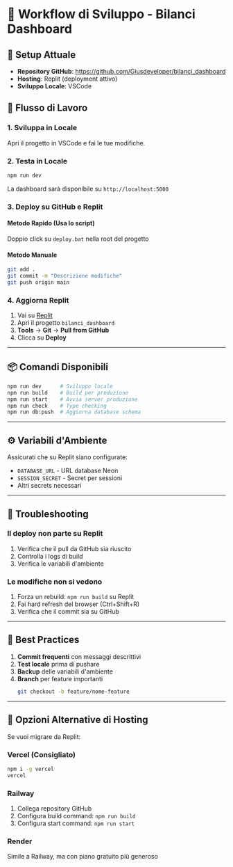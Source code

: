 # 🚀 Workflow di Sviluppo - Bilanci Dashboard

## 📍 Setup Attuale
- **Repository GitHub**: https://github.com/Giusdeveloper/bilanci_dashboard
- **Hosting**: Replit (deployment attivo)
- **Sviluppo Locale**: VSCode

## 🔄 Flusso di Lavoro

### 1. Sviluppa in Locale
Apri il progetto in VSCode e fai le tue modifiche.

### 2. Testa in Locale
```bash
npm run dev
```
La dashboard sarà disponibile su `http://localhost:5000`

### 3. Deploy su GitHub e Replit

#### **Metodo Rapido** (Usa lo script)
Doppio click su `deploy.bat` nella root del progetto

#### **Metodo Manuale**
```bash
git add .
git commit -m "Descrizione modifiche"
git push origin main
```

### 4. Aggiorna Replit
1. Vai su [Replit](https://replit.com/)
2. Apri il progetto `bilanci_dashboard`
3. **Tools** → **Git** → **Pull from GitHub**
4. Clicca su **Deploy**

---

## 📦 Comandi Disponibili

```bash
npm run dev      # Sviluppo locale
npm run build    # Build per produzione
npm run start    # Avvia server produzione
npm run check    # Type checking
npm run db:push  # Aggiorna database schema
```

---

## ⚙️ Variabili d'Ambiente

Assicurati che su Replit siano configurate:
- `DATABASE_URL` - URL database Neon
- `SESSION_SECRET` - Secret per sessioni
- Altri secrets necessari

---

## 🔧 Troubleshooting

### Il deploy non parte su Replit
1. Verifica che il pull da GitHub sia riuscito
2. Controlla i logs di build
3. Verifica le variabili d'ambiente

### Le modifiche non si vedono
1. Forza un rebuild: `npm run build` su Replit
2. Fai hard refresh del browser (Ctrl+Shift+R)
3. Verifica che il commit sia su GitHub

---

## 🎯 Best Practices

1. **Commit frequenti** con messaggi descrittivi
2. **Test locale** prima di pushare
3. **Backup** delle variabili d'ambiente
4. **Branch** per feature importanti
   ```bash
   git checkout -b feature/nome-feature
   ```

---

## 🔀 Opzioni Alternative di Hosting

Se vuoi migrare da Replit:

### Vercel (Consigliato)
```bash
npm i -g vercel
vercel
```

### Railway
1. Collega repository GitHub
2. Configura build command: `npm run build`
3. Configura start command: `npm run start`

### Render
Simile a Railway, ma con piano gratuito più generoso

